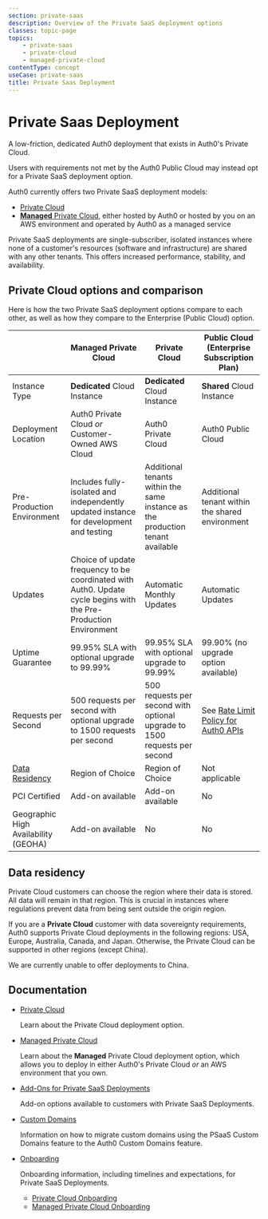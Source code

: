 ```yaml
---
section: private-saas
description: Overview of the Private SaaS deployment options
classes: topic-page
topics:
    - private-saas
    - private-cloud
    - managed-private-cloud
contentType: concept
useCase: private-saas
title: Private Saas Deployment
---
```

<div class="topic-page-header">
  <div data-name="example" class="topic-page-badge"></div>
  <h1>Private Saas Deployment</h1>
  <p>
    A low-friction, dedicated Auth0 deployment that exists in Auth0's Private Cloud.
  </p>
</div>

Users with requirements not met by the Auth0 Public Cloud may instead opt for a Private SaaS deployment option.

Auth0 currently offers two Private SaaS deployment models:

* [Private Cloud](/private-saas-deployment/private-cloud)
* [**Managed** Private Cloud](/private-saas-deployment/managed-private-cloud), either hosted by Auth0 or hosted by you on an AWS environment and operated by Auth0 as a managed service

Private SaaS deployments are single-subscriber, isolated instances where none of a customer's resources (software and infrastructure) are shared with any other tenants. This offers increased performance, stability, and availability.

## Private Cloud options and comparison

Here is how the two Private SaaS deployment options compare to each other, as well as how they compare to the Enterprise (Public Cloud) option.

| | Managed Private Cloud | Private Cloud | Public Cloud (Enterprise Subscription Plan) |
| - | - | - | - |
| Instance Type | **Dedicated** Cloud Instance | **Dedicated** Cloud Instance | **Shared** Cloud Instance |
| Deployment Location | Auth0 Private Cloud *or* Customer-Owned AWS Cloud | Auth0 Private Cloud | Auth0 Public Cloud |
| Pre-Production Environment | Includes fully-isolated and independently updated instance for development and testing | Additional tenants within the same instance as the production tenant available | Additional tenant within the shared environment |
| Updates | Choice of update frequency to be coordinated with Auth0. Update cycle begins with the Pre-Production Environment | Automatic Monthly Updates | Automatic Updates |
| Uptime Guarantee | 99.95% SLA with optional upgrade to 99.99% | 99.95% SLA with optional upgrade to 99.99% | 99.90% (no upgrade option available) |
| Requests per Second | 500 requests per second with optional upgrade to 1500 requests per second | 500 requests per second with optional upgrade to 1500 requests per second | See [Rate Limit Policy for Auth0 APIs](/policies/rate-limits) |
| [Data Residency](#data-residency) | Region of Choice | Region of Choice | Not applicable |
| PCI Certified | Add-on available | Add-on available | No |
| Geographic High Availability (GEOHA) | Add-on available | No | No |

## Data residency

Private Cloud customers can choose the region where their data is stored. All data will remain in that region. This is crucial in instances where regulations prevent data from being sent outside the origin region.

If you are a **Private Cloud** customer with data sovereignty requirements, Auth0 supports Private Cloud deployments in the following regions: USA, Europe, Australia, Canada, and Japan. Otherwise, the Private Cloud can be supported in other regions (except China).

We are currently unable to offer deployments to China.

## Documentation

<ul class="topic-links">
  <li>
    <i class="icon icon-budicon-715"></i>
    <a href="/private-saas-deployment/private-cloud">Private Cloud</a>
    <p>Learn about the Private Cloud deployment option.</p>
  </li>
  <li>
    <i class="icon icon-budicon-715"></i>
    <a href="/private-saas-deployment/managed-private-cloud">Managed Private Cloud</a>
    <p>Learn about the <b>Managed</b> Private Cloud deployment option, which allows you to deploy in either Auth0's Private Cloud <i>or</i> an AWS environment that you own.</p>
  </li>
  <li>
    <i class="icon icon-budicon-715"></i>
    <a href="/private-saas-deployment/add-ons">Add-Ons for Private SaaS Deployments</a>
    <p>Add-on options available to customers with Private SaaS Deployments.</p>
  </li>
  <li>
    <i class="icon icon-budicon-715"></i>
    <a href="/private-saas-deployment/custom-domain-migration">Custom Domains</a>
    <p>Information on how to migrate custom domains using the PSaaS Custom Domains feature to the Auth0 Custom Domains feature.</p>
  </li>
  <li>
    <i class="icon icon-budicon-715"></i>
    <a href="/private-saas-deployment/onboarding">Onboarding</a>
    <p>Onboarding information, including timelines and expectations, for Private SaaS Deployments.</p>
    <ul>
      <li>
        <i class="icon icon-budicon-695"></i>
        <a href="/private-saas-deployment/onboarding/private-cloud">Private Cloud Onboarding</a>
      </li>
      <li>
        <i class="icon icon-budicon-695"></i>
        <a href="/private-saas-deployment/onboarding/managed-private-cloud">Managed Private Cloud Onboarding</a>
      </li>
    </ul>
  </li>
</ul>